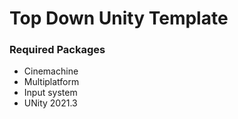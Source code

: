 # Top Down Unity Template

### Required Packages

- Cinemachine
- Multiplatform
- Input system
- UNity 2021.3

